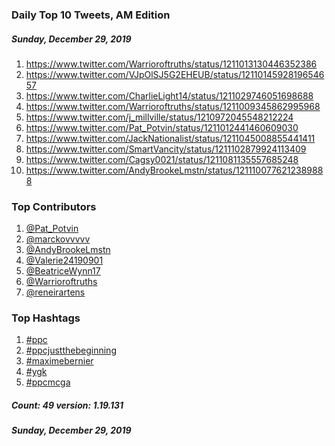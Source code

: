 ### Daily Top 10 Tweets, AM Edition
##### Sunday, December 29, 2019
 1) https://www.twitter.com/Warrioroftruths/status/1211013130446352386
 2) https://www.twitter.com/VJpOlSJ5G2EHEUB/status/1211014592819654657
 3) https://www.twitter.com/CharlieLight14/status/1211029746051698688
 4) https://www.twitter.com/Warrioroftruths/status/1211009345862995968
 5) https://www.twitter.com/j_millville/status/1210972045548212224
 6) https://www.twitter.com/Pat_Potvin/status/1211012441460609030
 7) https://www.twitter.com/JackNationalist/status/1211045008855441411
 8) https://www.twitter.com/SmartVancity/status/1211102879924113409
 9) https://www.twitter.com/Cagsy0021/status/1211081135557685248
10) https://www.twitter.com/AndyBrookeLmstn/status/1211100776212389888

### Top Contributors
  1) [@Pat_Potvin](https://www.twitter.com/Pat_Potvin)
  2) [@marckovvvvv](https://www.twitter.com/marckovvvvv)
  3) [@AndyBrookeLmstn](https://www.twitter.com/AndyBrookeLmstn)
  4) [@Valerie24190901](https://www.twitter.com/Valerie24190901)
  5) [@BeatriceWynn17](https://www.twitter.com/BeatriceWynn17)
  6) [@Warrioroftruths](https://www.twitter.com/Warrioroftruths)
  7) [@reneirartens](https://www.twitter.com/reneirartens)


### Top Hashtags

  1) [#ppc](https://www.twitter.com/hashtag/ppc)
  2) [#ppcjustthebeginning](https://www.twitter.com/hashtag/ppcjustthebeginning)
  3) [#maximebernier](https://www.twitter.com/hashtag/maximebernier)
  4) [#ygk](https://www.twitter.com/hashtag/ygk)
  5) [#ppcmcga](https://www.twitter.com/hashtag/ppcmcga)

##### Count: 49	version: 1.19.131
##### Sunday, December 29, 2019

